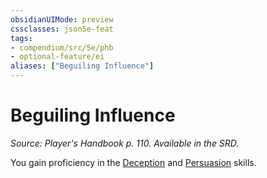 ```yaml
---
obsidianUIMode: preview
cssclasses: json5e-feat
tags:
- compendium/src/5e/phb
- optional-feature/ei
aliases: ["Beguiling Influence"]
---
```

# Beguiling Influence
*Source: Player's Handbook p. 110. Available in the SRD.*  

You gain proficiency in the [Deception](2-Mechanics/CLI/rules/skills.md#Deception) and [Persuasion](2-Mechanics/CLI/rules/skills.md#Persuasion) skills.